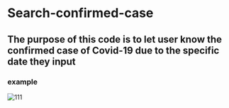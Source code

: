 # Search-confirmed-case
## The purpose of this code is to let user know the confirmed case of Covid-19 due to the specific date they input
### example
![111](https://user-images.githubusercontent.com/79236612/130231149-8e1f87a2-9dcc-47fc-a7b0-4875e463390d.png)
